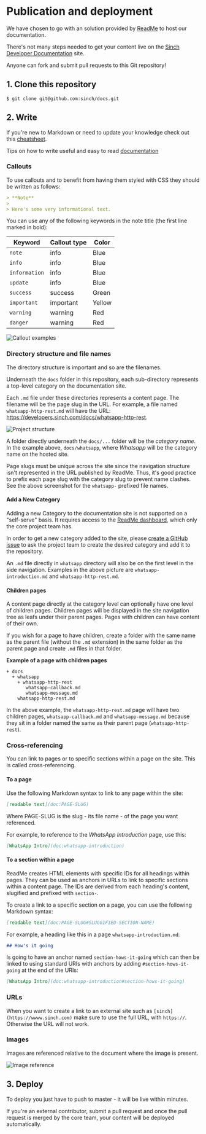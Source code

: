 # Publication and deployment

We have chosen to go with an solution provided by [ReadMe](https://www.readme.com) to host our documentation.

There's not many steps needed to get your content live on the [Sinch Developer Documentation](https://developers.sinch.com) site.

Anyone can fork and submit pull requests to this Git repository!

## 1. Clone this repository

```ssh
$ git clone git@github.com:sinch/docs.git
```

## 2. Write

If you're new to Markdown or need to update your knowledge check out this [cheatsheet](https://github.com/adam-p/markdown-here/wiki/Markdown-Cheatsheet).

Tips on how to write useful and easy to read [documentation](CONTRIBUTING.md)

### Callouts

To use callouts and to benefit from having them styled with CSS they should be written as follows:

```markdown
> **Note**
>
> Here's some very informational text.
```

You can use any of the following keywords in the note title (the first line marked in bold):

| Keyword       | Callout type | Color  |
| ---           | --           | --     |
| `note`        | info         | Blue   |
| `info`        | info         | Blue   |
| `information` | info         | Blue   |
| `update`      | info         | Blue   |
| `success`     | success      | Green  |
| `important`   | important    | Yellow |
| `warning`     | warning      | Red    |
| `danger`      | warning      | Red    |

![Callout examples](images/callouts.png)

### Directory structure and file names

The directory structure is important and so are the filenames. 

Underneath the `docs` folder in this repository, each sub-directory represents a top-level category on the documentation site.

Each `.md` file under these directories represents a content page. The filename will be the page slug in the URL. For example, a file named `whatsapp-http-rest.md` will have the URL: https://developers.sinch.com/docs/whatsapp-http-rest.

![Project structure](images/structure.png)

A folder directly underneath the `docs/...` folder will be the *category name*. In the example above, `docs/whatsapp`, where *Whatsapp* will be the category name on the hosted site. 

Page slugs must be unique across the site since the navigation structure isn't represented in the URL published by ReadMe. Thus, it's good practice to prefix each page slug with the category slug to prevent name clashes. See the above screenshot for the `whatsapp-` prefixed file names.

#### Add a New Category

Adding a new Category to the documentation site is not supported on a "self-serve" basis. It requires access to the [ReadMe dashboard](https://dash.readme.io), which only the core project team has.

In order to get a new category added to the site, please [create a GitHub issue](https://github.com/sinch/docs/issues/new/choose) to ask the project team to create the desired category and add it to the repository.

An `.md` file directly in `whatsapp` directory will also be on the first level in the side navigation. Examples in the above picture are `whatsapp-introduction.md` and `whatsapp-http-rest.md`.

#### Children pages

A content page directly at the category level can optionally have one level of children pages. Children pages will be displayed in the site navigation tree as leafs under their parent pages. Pages with children can have content of their own.

If you wish for a page to have children, create a folder with the same name as the parent file (without the `.md` extension) in the same folder as the parent page and create `.md` files in that folder.

**Example of a page with children pages**

    + docs
      + whatsapp
        + whatsapp-http-rest
           whatsapp-callback.md
           whatsapp-message.md
        whatsapp-http-rest.md 

In the above example, the `whatsapp-http-rest.md` page will have two children pages, `whatsapp-callback.md` and `whatsapp-message.md` because they sit in a folder named the same as their parent page (`whatsapp-http-rest`).

### Cross-referencing

You can link to pages or to specific sections within a page on the site. This is called cross-referencing.

#### To a page

Use the following Markdown syntax to link to any page within the site:

```markdown
[readable text](doc:PAGE-SLUG)
```

Where PAGE-SLUG is the slug - its file name - of the page you want referenced. 

For example, to reference to the *WhatsApp Introduction* page, use this:

```markdown
[WhatsApp Intro](doc:whatsapp-introduction)
```

#### To a section within a page

ReadMe creates HTML elements with specific IDs for all headings within pages. They can be used as anchors in URLs to link to specific sections within a content page. 
The IDs are derived from each heading's content, slugified and prefixed with `section-`.

To create a link to a specific section on a page, you can use the following Markdown syntax:

```markdown
[readable text](doc:PAGE-SLUG#SLUGGIFIED-SECTION-NAME)
```

For example, a heading like this in a page `whatsapp-introduction.md`:

```markdown
## How's it going
```

Is going to have an anchor named `section-hows-it-going` which can then be linked to using standard URIs with anchors by adding `#section-hows-it-going` at the end of the URIs:

```markdown
[WhatsApp Intro](doc:whatsapp-introduction#section-hows-it-going)
```

### URLs

When you want to create a link to an external site such as `[sinch](https://wwww.sinch.com)` make sure to use the full URL, with `https://`. Otherwise the URL will not work.

### Images

Images are referenced relative to the document where the image is present.

![Image reference](images/image-ref.png)

## 3. Deploy

To deploy you just have to push to master - it will be live within minutes.

If you're an external contributor, submit a pull request and once the pull request is merged by the core team, your content will be deployed automatically.
